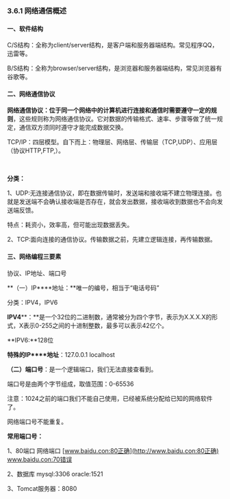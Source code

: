 ### 3.6.1 网络通信概述

#### 一、软件结构

C/S结构：全称为client/server结构，是客户端和服务器端结构。常见程序QQ，迅雷等。

B/S结构：全称为browser/server结构，是浏览器和服务器端结构，常见浏览器有谷歌等。

#### 二、网络通信协议

**网络通信协议：**位于同一个网络中的计算机进行连接和通信时需要遵守一定的**规则**，这些规则称为网络通信协议。它对数据的传输格式、速率、步骤等做了统一规定，通信双方须同时遵守才能完成数据交换。

TCP/IP：四层模型。自下而上：物理层、网络层、传输层（TCP,UDP）、应用层（协议HTTP,FTP,）。

​                               

**分类：**

1、UDP:无连接通信协议，即在数据传输时，发送端和接收端不建立物理连接。也就是发送端不会确认接收端是否存在，就会发出数据，接收端收到数据也不会向发送端反馈。

特点：耗资小，效率高，但可能出现数据丢失。

 

2、TCP:面向连接的通信协议。传输数据之前，先建立逻辑连接，再传输数据。

 

 

 

#### 三、网络编程三要素

协议、IP地址、端口号

 

**（一）IP****地址：**唯一的编号，相当于“电话号码”

分类：IPV4，IPV6

**IPV4****：**是一个32位的二进制数，通常被分为四个字节，表示为X.X.X.X的形式，X表示0-255之间的十进制整数，最多可以表示42亿个。

**IPV6:**128位

 

**特殊的IP****地址**：127.0.0.1 localhost

 

**（二）端口号**：是一个逻辑端口，我们无法直接查看到。

端口号是由两个字节组成，取值范围：0-65536

注意：1024之前的端口我们不能自己使用，已经被系统分配给已知的网络软件了。

网络端口号不能重复。

**常用端口号：**

1、80端口 网络端口 [www.baidu.con:80正确](http://www.baidu.con:80正确)  www.baidu.con:70错误

2、数据库 mysql:3306 oracle:1521

3、Tomcat服务器：8080

 

 
